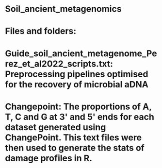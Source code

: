 # Soil_ancient_metagenomics
# Files and folders:
# Guide_soil_ancient_metagenome_Perez_et_al2022_scripts.txt: Preprocessing pipelines optimised for the recovery of microbial aDNA 
# Changepoint: The proportions of A, T, C and G at 3' and 5' ends for each dataset generated using ChangePoint. This text files were then used to generate the stats of damage profiles in R. 
